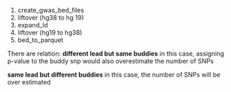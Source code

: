   1. create_gwas_bed_files
  2. liftover (hg38 to hg 19)
  3. expand_ld
  4. liftover (hg19 to hg38)
  5. bed_to_parquet

There are relation: 
__different lead but same buddies__ in this case, assigning p-value to the buddy snp would also overestimate the number of SNPs

__same lead but different buddies__ in this case, the number of SNPs will be over estimated

